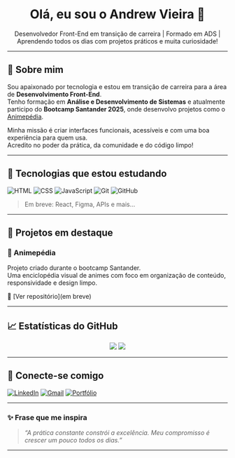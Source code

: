 <h1 align="center">Olá, eu sou o Andrew Vieira 👋</h1>

<p align="center">
Desenvolvedor Front-End em transição de carreira | Formado em ADS | Aprendendo todos os dias com projetos práticos e muita curiosidade!
</p>

---

## 🧠 Sobre mim

Sou apaixonado por tecnologia e estou em transição de carreira para a área de **Desenvolvimento Front-End**.  
Tenho formação em **Análise e Desenvolvimento de Sistemas** e atualmente participo do **Bootcamp Santander 2025**, onde desenvolvo projetos como o [Animepédia](#embreve).

Minha missão é criar interfaces funcionais, acessíveis e com uma boa experiência para quem usa.  
Acredito no poder da prática, da comunidade e do código limpo!

---

## 🚀 Tecnologias que estou estudando

![HTML](https://img.shields.io/badge/HTML5-E34F26?style=flat&logo=html5&logoColor=white)
![CSS](https://img.shields.io/badge/CSS3-1572B6?style=flat&logo=css3&logoColor=white)
![JavaScript](https://img.shields.io/badge/JavaScript-F7DF1E?style=flat&logo=javascript&logoColor=black)
![Git](https://img.shields.io/badge/Git-F05032?style=flat&logo=git&logoColor=white)
![GitHub](https://img.shields.io/badge/GitHub-181717?style=flat&logo=github&logoColor=white)

> Em breve: React, Figma, APIs e mais...

---

## 📂 Projetos em destaque

### 📘 Animepédia
Projeto criado durante o bootcamp Santander.  
Uma enciclopédia visual de animes com foco em organização de conteúdo, responsividade e design limpo.

🔗 [Ver repositório](em breve)

---

## 📈 Estatísticas do GitHub

<p align="center">
  <img src="https://github-readme-stats.vercel.app/api?username=Andrew-Vieira&show_icons=true&theme=tokyonight" />
  <img src="https://github-readme-stats.vercel.app/api/top-langs/?username=Andrew-Vieira&layout=compact&theme=tokyonight" />
</p>

---

## 🤝 Conecte-se comigo

[![LinkedIn](https://img.shields.io/badge/LinkedIn-Andrew%20Vieira-blue?style=flat&logo=linkedin)](https://www.linkedin.com/in/andrew-vieira-24532a1b9/)
[![Gmail](https://img.shields.io/badge/E-mail-contato-red?style=flat&logo=gmail)](mailto:andrewericlesvsk@gmail.com)
[![Portfólio](https://img.shields.io/badge/Portf%C3%B3lio-Em%20Breve-orange)](#embreve)

---

### ✨ Frase que me inspira
> *“A prática constante constrói a excelência. Meu compromisso é crescer um pouco todos os dias.”*

---

